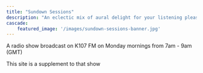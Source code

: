 ```yaml
---
title: "Sundown Sessions"
description: "An eclectic mix of aural delight for your listening pleasure"
cascade:
    featured_image: '/images/sundown-sessions-banner.jpg'
---
```

A radio show broadcast on K107 FM on Monday mornings from 7am - 9am (GMT)

This site is a supplement to that show
